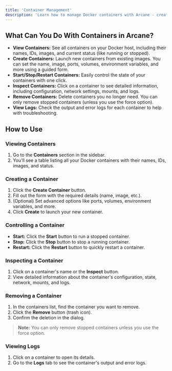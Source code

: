 ```yaml
---
title: 'Container Management'
description: 'Learn how to manage Docker containers with Arcane - create, start, stop, inspect, and remove containers with ease.'
---
```


## What Can You Do With Containers in Arcane?

- **View Containers:** See all containers on your Docker host, including their names, IDs, images, and current status (like running or stopped).
- **Create Containers:** Launch new containers from existing images. You can set the name, image, ports, volumes, environment variables, and more using a guided form.
- **Start/Stop/Restart Containers:** Easily control the state of your containers with one click.
- **Inspect Containers:** Click on a container to see detailed information, including configuration, network settings, mounts, and logs.
- **Remove Containers:** Delete containers you no longer need. You can only remove stopped containers (unless you use the force option).
- **View Logs:** Check the output and error logs for each container to help with troubleshooting.

## How to Use

### Viewing Containers

1. Go to the **Containers** section in the sidebar.
2. You'll see a table listing all your Docker containers with their names, IDs, images, and status.

### Creating a Container

1. Click the **Create Container** button.
2. Fill out the form with the required details (name, image, etc.).
3. (Optional) Set advanced options like ports, volumes, environment variables, and more.
4. Click **Create** to launch your new container.

### Controlling a Container

- **Start:** Click the **Start** button to run a stopped container.
- **Stop:** Click the **Stop** button to stop a running container.
- **Restart:** Click the **Restart** button to quickly restart a container.

### Inspecting a Container

1. Click on a container's name or the **Inspect** button.
2. View detailed information about the container's configuration, state, network, mounts, and logs.

### Removing a Container

1. In the containers list, find the container you want to remove.
2. Click the **Remove** button (trash icon).
3. Confirm the deletion in the dialog.

> **Note:** You can only remove stopped containers unless you use the force option.

### Viewing Logs

1. Click on a container to open its details.
2. Go to the **Logs** tab to see the container's output and error logs.
